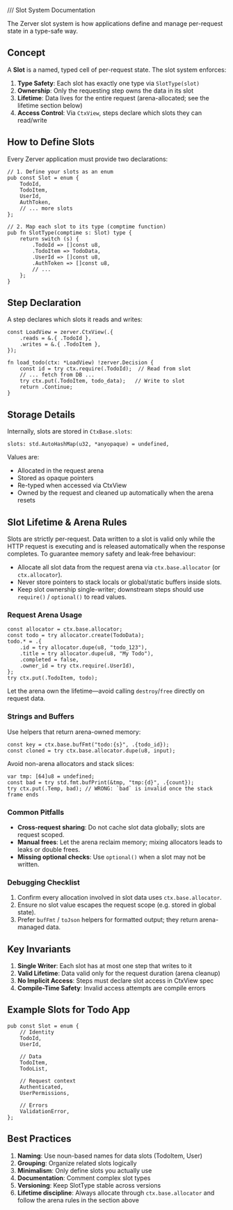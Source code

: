 /// Slot System Documentation

The Zerver slot system is how applications define and manage per-request state in a type-safe way.

## Concept

A **Slot** is a named, typed cell of per-request state. The slot system enforces:

1. **Type Safety**: Each slot has exactly one type via `SlotType(slot)` 
2. **Ownership**: Only the requesting step owns the data in its slot
3. **Lifetime**: Data lives for the entire request (arena-allocated; see the lifetime section below)
4. **Access Control**: Via `CtxView`, steps declare which slots they can read/write

## How to Define Slots

Every Zerver application must provide two declarations:

```zig
// 1. Define your slots as an enum
pub const Slot = enum {
    TodoId,
    TodoItem,
    UserId,
    AuthToken,
    // ... more slots
};

// 2. Map each slot to its type (comptime function)
pub fn SlotType(comptime s: Slot) type {
    return switch (s) {
        .TodoId => []const u8,
        .TodoItem => TodoData,
        .UserId => []const u8,
        .AuthToken => []const u8,
        // ...
    };
}
```

## Step Declaration

A step declares which slots it reads and writes:

```zig
const LoadView = zerver.CtxView(.{
    .reads = &.{ .TodoId },
    .writes = &.{ .TodoItem },
});

fn load_todo(ctx: *LoadView) !zerver.Decision {
    const id = try ctx.require(.TodoId);  // Read from slot
    // ... fetch from DB ...
    try ctx.put(.TodoItem, todo_data);   // Write to slot
    return .Continue;
}
```

## Storage Details

Internally, slots are stored in `CtxBase.slots`:

```zig
slots: std.AutoHashMap(u32, *anyopaque) = undefined,
```

Values are:
- Allocated in the request arena
- Stored as opaque pointers
- Re-typed when accessed via CtxView
- Owned by the request and cleaned up automatically when the arena resets

## Slot Lifetime & Arena Rules

Slots are strictly per-request. Data written to a slot is valid only while the HTTP request is executing and is released automatically when the response completes. To guarantee memory safety and leak-free behaviour:

- Allocate all slot data from the request arena via `ctx.base.allocator` (or `ctx.allocator`).
- Never store pointers to stack locals or global/static buffers inside slots.
- Keep slot ownership single-writer; downstream steps should use `require()` / `optional()` to read values.

### Request Arena Usage

```zig
const allocator = ctx.base.allocator;
const todo = try allocator.create(TodoData);
todo.* = .{
    .id = try allocator.dupe(u8, "todo_123"),
    .title = try allocator.dupe(u8, "My Todo"),
    .completed = false,
    .owner_id = try ctx.require(.UserId),
};
try ctx.put(.TodoItem, todo);
```

Let the arena own the lifetime—avoid calling `destroy`/`free` directly on request data.

### Strings and Buffers

Use helpers that return arena-owned memory:

```zig
const key = ctx.base.bufFmt("todo:{s}", .{todo_id});
const cloned = try ctx.base.allocator.dupe(u8, input);
```

Avoid non-arena allocators and stack slices:

```zig
var tmp: [64]u8 = undefined;
const bad = try std.fmt.bufPrint(&tmp, "tmp:{d}", .{count});
try ctx.put(.Temp, bad); // WRONG: `bad` is invalid once the stack frame ends
```

### Common Pitfalls

- **Cross-request sharing**: Do not cache slot data globally; slots are request scoped.
- **Manual frees**: Let the arena reclaim memory; mixing allocators leads to leaks or double frees.
- **Missing optional checks**: Use `optional()` when a slot may not be written.

### Debugging Checklist

1. Confirm every allocation involved in slot data uses `ctx.base.allocator`.
2. Ensure no slot value escapes the request scope (e.g. stored in global state).
3. Prefer `bufFmt` / `toJson` helpers for formatted output; they return arena-managed data.

## Key Invariants

1. **Single Writer**: Each slot has at most one step that writes to it
2. **Valid Lifetime**: Data valid only for the request duration (arena cleanup)
3. **No Implicit Access**: Steps must declare slot access in CtxView spec
4. **Compile-Time Safety**: Invalid access attempts are compile errors

## Example Slots for Todo App

```zig
pub const Slot = enum {
    // Identity
    TodoId,
    UserId,
    
    // Data
    TodoItem,
    TodoList,
    
    // Request context
    Authenticated,
    UserPermissions,
    
    // Errors
    ValidationError,
};
```

## Best Practices

1. **Naming**: Use noun-based names for data slots (TodoItem, User)
2. **Grouping**: Organize related slots logically
3. **Minimalism**: Only define slots you actually use
4. **Documentation**: Comment complex slot types
5. **Versioning**: Keep SlotType stable across versions
6. **Lifetime discipline**: Always allocate through `ctx.base.allocator` and follow the arena rules in the section above
